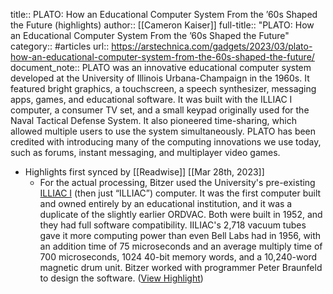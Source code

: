 title:: PLATO: How an Educational Computer System From the ’60s Shaped the Future (highlights)
author:: [[Cameron Kaiser]]
full-title:: "PLATO: How an Educational Computer System From the ’60s Shaped the Future"
category:: #articles
url:: https://arstechnica.com/gadgets/2023/03/plato-how-an-educational-computer-system-from-the-60s-shaped-the-future/
document_note:: PLATO was an innovative educational computer system developed at the University of Illinois Urbana-Champaign in the 1960s. It featured bright graphics, a touchscreen, a speech synthesizer, messaging apps, games, and educational software. It was built with the ILLIAC I computer, a consumer TV set, and a small keypad originally used for the Naval Tactical Defense System. It also pioneered time-sharing, which allowed multiple users to use the system simultaneously. PLATO has been credited with introducing many of the computing innovations we use today, such as forums, instant messaging, and multiplayer video games.

- Highlights first synced by [[Readwise]] [[Mar 28th, 2023]]
	- For the actual processing, Bitzer used the University's pre-existing [ILLIAC I](https://music.illinois.edu/ems-history-illiac-i) (then just “ILLIAC”) computer. It was the first computer built and owned entirely by an educational institution, and it was a duplicate of the slightly earlier ORDVAC. Both were built in 1952, and they had full software compatibility. IILIAC's 2,718 vacuum tubes gave it more computing power than even Bell Labs had in 1956, with an addition time of 75 microseconds and an average multiply time of 700 microseconds, 1024 40-bit memory words, and a 10,240-word magnetic drum unit. Bitzer worked with programmer Peter Braunfeld to design the software. ([View Highlight](https://read.readwise.io/read/01gwdhgy4zqzda9f43cmpehhjg))
